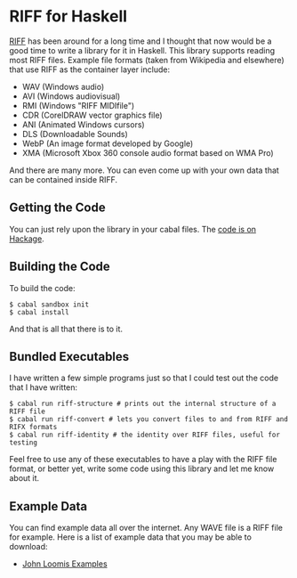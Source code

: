 # RIFF for Haskell

[RIFF][2] has been around for a long time and I thought that now would be a
good time to write a library for it in Haskell. This library supports reading most RIFF
files. Example file formats (taken from Wikipedia and elsewhere) that use RIFF as the 
container layer include:

 - WAV (Windows audio)
 - AVI (Windows audiovisual)
 - RMI (Windows "RIFF MIDIfile")
 - CDR (CorelDRAW vector graphics file)
 - ANI (Animated Windows cursors)
 - DLS (Downloadable Sounds)
 - WebP (An image format developed by Google)
 - XMA (Microsoft Xbox 360 console audio format based on WMA Pro)

And there are many more. You can even come up with your own data that can be contained
inside RIFF.

## Getting the Code

You can just rely upon the library in your cabal files. The [code is on Hackage][3].

## Building the Code

To build the code:

    $ cabal sandbox init
    $ cabal install

And that is all that there is to it.

## Bundled Executables

I have written a few simple programs just so that I could test out the code that I have written:

    $ cabal run riff-structure # prints out the internal structure of a RIFF file
    $ cabal run riff-convert # lets you convert files to and from RIFF and RIFX formats
    $ cabal run riff-identity # the identity over RIFF files, useful for testing

Feel free to use any of these executables to have a play with the RIFF file format, or better yet,
write some code using this library and let me know about it.

## Example Data

You can find example data all over the internet. Any WAVE file is a RIFF file for example.
Here is a list of example data that you may be able to download:

 - [John Loomis Examples][1]


 [1]: http://www.johnloomis.org/cpe102/asgn/asgn1/riff.zip
 [2]: http://en.wikipedia.org/wiki/Resource_Interchange_File_Format
 [3]: http://hackage.haskell.org/package/riff
